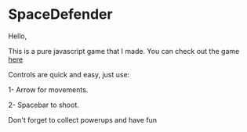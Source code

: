# SpaceDefender
Hello, 

This is a pure javascript game that I made. You can check out the game [here](https://shadyshawkat.github.io/SpaceDefender/)

Controls are quick and easy, just use:

  1- Arrow for movements.
  
  2- Spacebar to shoot.
  
Don't forget to collect powerups and have fun 
